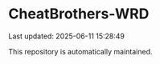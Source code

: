 # CheatBrothers-WRD

Last updated: 2025-06-11 15:28:49

This repository is automatically maintained.
